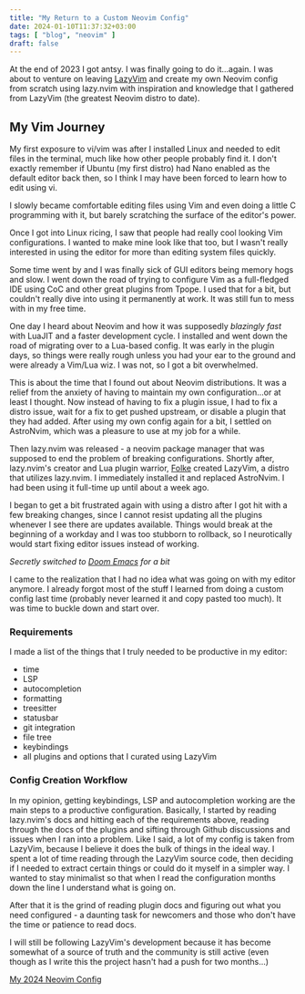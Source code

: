 ```yaml
---
title: "My Return to a Custom Neovim Config"
date: 2024-01-10T11:37:32+03:00
tags: [ "blog", "neovim" ]
draft: false
---
```


At the end of 2023 I got antsy. I was finally going to do it...again. I was
about to venture on leaving [LazyVim](https://github.com/LazyVim/LazyVim) and
create my own Neovim config from scratch using lazy.nvim with inspiration and
knowledge that I gathered from LazyVim (the greatest Neovim distro to date).

## My Vim Journey

My first exposure to vi/vim was after I installed Linux and needed to edit
files in the terminal, much like how other people probably find it. I don't
exactly remember if Ubuntu (my first distro) had Nano enabled as the default
editor back then, so I think I may have been forced to learn how to edit using
vi.

I slowly became comfortable editing files using Vim and even doing a little C
programming with it, but barely scratching the surface of the editor's power.

Once I got into Linux ricing, I saw that people had really cool looking Vim
configurations. I wanted to make mine look like that too, but I wasn't really
interested in using the editor for more than editing system files quickly.

Some time went by and I was finally sick of GUI editors being memory hogs and
slow. I went down the road of trying to configure Vim as a full-fledged IDE
using CoC and other great plugins from Tpope. I used that for a bit, but
couldn't really dive into using it permanently at work. It was still fun to
mess with in my free time.

One day I heard about Neovim and how it was supposedly *blazingly fast* with
LuaJIT and a faster development cycle. I installed and went down the road of
migrating over to a Lua-based config. It was early in the plugin days, so
things were really rough unless you had your ear to the ground and were already
a Vim/Lua wiz. I was not, so I got a bit overwhelmed.

This is about the time that I found out about Neovim distributions. It was a
relief from the anxiety of having to maintain my own configuration...or at
least I thought. Now instead of having to fix a plugin issue, I had to fix a
distro issue, wait for a fix to get pushed upstream, or disable a plugin that
they had added. After using my own config again for a bit, I settled on
AstroNvim, which was a pleasure to use at my job for a while.

Then lazy.nvim was released - a neovim package manager that was supposed to end
the problem of breaking configurations. Shortly after, lazy.nvim's creator and
Lua plugin warrior, [Folke](https://github.com/folke) created LazyVim, a distro
that utilizes lazy.nvim. I immediately installed it and replaced AstroNvim. I
had been using it full-time up until about a week ago.

I began to get a bit frustrated again with using a distro after I got hit with
a few breaking changes, since I cannot resist updating all the plugins whenever
I see there are updates available. Things would break at the beginning of a
workday and I was too stubborn to rollback, so I neurotically would start
fixing editor issues instead of working.

*Secretly switched to [Doom Emacs](https://github.com/doomemacs/doomemacs) for a
bit*

I came to the realization that I had no idea what was going on with my editor
anymore. I already forgot most of the stuff I learned from doing a custom
config last time (probably never learned it and copy pasted too much). It was
time to buckle down and start over.

### Requirements

I made a list of the things that I truly needed to be productive in my editor:

- time 
- LSP
- autocompletion
- formatting
- treesitter
- statusbar
- git integration
- file tree
- keybindings
- all plugins and options that I curated using LazyVim

### Config Creation Workflow

In my opinion, getting keybindings, LSP and autocompletion working are the main
steps to a productive configuration. Basically, I started by reading
lazy.nvim's docs and hitting each of the requirements above, reading through
the docs of the plugins and sifting through Github discussions and issues when
I ran into a problem. Like I said, a lot of my config is taken from LazyVim,
because I believe it does the bulk of things in the ideal way. I spent a lot of
time reading through the LazyVim source code, then deciding if I needed to
extract certain things or could do it myself in a simpler way. I wanted to stay
minimalist so that when I read the configuration months down the
line I understand what is going on.

After that it is the grind of reading plugin docs and figuring out what you
need configured - a daunting task for newcomers and those who don't have the
time or patience to read docs.

I will still be following LazyVim's development because it has become somewhat
of a source of truth and the community is still active (even though as I write
this the project hasn't had a push for two months...)

[My 2024 Neovim Config](https://github.com/trevarj/config.nvim)
